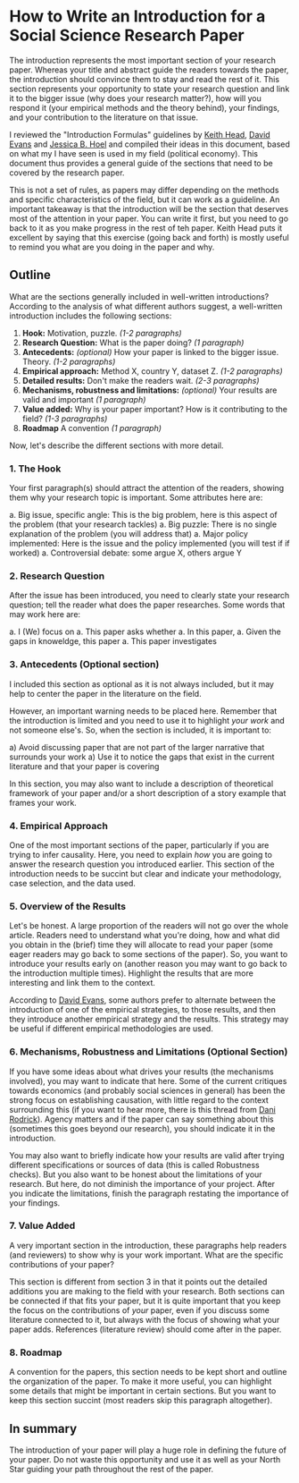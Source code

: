 
# How to Write an Introduction for a Social Science Research Paper

The introduction represents the most important section of your research paper. Whereas your title and abstract guide the readers towards the paper, the introduction should convince them to stay and read the rest of it. This section represents your opportunity to state your research question and link it to the bigger issue (why does your research matter?), how will you respond it (your empirical methods and the theory behind), your findings, and your contribution to the literature on that issue.

I reviewed the "Introduction Formulas" guidelines by  [Keith Head](http://blogs.ubc.ca/khead/research/research-advice/formula),  [David Evans](https://www.cgdev.org/blog/how-write-introduction-your-development-economics-paper) and  [Jessica B. Hoel](http://www.jessicabhoel.com/thesis-2015-16) and compiled their ideas in this document, based on what my I have seen is used in my field (political economy). This document thus provides a general guide of the sections that need to be covered by the research paper. 


This is not a set of rules, as papers may differ depending on the methods and specific characteristics of the field, but it can work as a guideline. An important takeaway is that the introduction will be the section that deserves most of the attention in your paper. You can write it first, but you need to go back to it as you make progress in the rest of teh paper. Keith Head puts it excellent by saying that this exercise (going back and forth) is mostly useful to remind you what are you doing in the paper and why. 


## Outline 


What are the sections generally included in well-written introductions? According to the analysis of what different authors suggest, a well-written introduction includes the following sections:

1. **Hook:** Motivation, puzzle. _(1-2 paragraphs)_
1. **Research Question:** What is the paper doing? _(1 paragraph)_
1. **Antecedents:** _(optional)_ How your paper is linked to the bigger issue. Theory. _(1-2 paragraphs)_
1. **Empirical approach:** Method X, country Y, dataset Z. _(1-2 paragraphs)_
1. **Detailed results:** Don't make the readers wait. _(2-3 paragraphs)_
1. **Mechanisms, robustness and limitations:** _(optional)_ Your results are valid and important _(1 paragraph)_
1. **Value added:** Why is your paper important? How is it contributing to the field? _(1-3 paragraphs)_
1. **Roadmap** A convention _(1 paragraph)_

Now, let's describe the different sections with more detail.



### 1. The Hook

Your first paragraph(s) should attract the attention of the readers, showing them why your research topic is important. Some attributes here are:

a. Big issue, specific angle: This is the big problem, here is this aspect of the problem (that your research tackles)
a. Big puzzle: There is no single explanation of the problem (you will address that)
a. Major policy implemented: Here is the issue and the policy implemented (you will test if if worked)
a. Controversial debate: some argue X, others argue Y

### 2. Research Question

After the issue has been introduced, you need to clearly state your research question; tell the reader what does the paper researches. Some words that may work here are:

a. I (We) focus on
a. This paper asks whether
a. In this paper,
a. Given the gaps in knoweldge, this paper 
a. This paper investigates

### 3. Antecedents (Optional section)

I included this section as optional as it is not always included, but it may help to center the paper in the literature on the field. 

However, an important warning needs to be placed here. Remember that the introduction is limited and you need to use it to highlight _your work_ and not someone else's. So, when the section is included, it is important to:

a) Avoid discussing paper that are not part of the larger narrative that surrounds your work
a) Use it to notice the gaps that exist in the current literature and that your paper is covering

In this section, you may also want to include a description of theoretical framework of your paper and/or a short description of a story example that frames your work.


### 4. Empirical Approach

One of the most important sections of the paper, particularly if you are trying to infer causality. Here, you need to explain _how_ you are going to answer the research question you introduced earlier. This section of the introduction needs to be succint but clear and indicate your methodology, case selection, and the data used. 

### 5. Overview of the Results

Let's be honest. A large proportion of the readers will not go over the whole article. Readers need to understand what you're doing, how and what did you obtain in the (brief) time they will allocate to read your paper (some eager readers may go back to some sections of the paper). So, you want to introduce your results early on (another reason you may want to go back to the introduction multiple times). Highlight the results that are more interesting and link them to the context.

According to [David Evans](https://www.cgdev.org/blog/how-write-introduction-your-development-economics-paper), some authors prefer to alternate between the introduction of one of the empirical strategies, to those results, and then they introduce another empirical strategy and the results. This strategy may be useful if different empirical methodologies are used.

### 6. Mechanisms, Robustness and Limitations (Optional Section)

If you have some ideas about what drives your results (the mechanisms involved), you may want to indicate that here. Some of the current critiques towards economics (and probably social sciences in general) has been the strong focus on establishing causation, with little regard to the context surrounding this (if you want to hear more, there is this thread from [Dani Rodrick](https://twitter.com/rodrikdani/status/1272838903108718593)). Agency matters and if the paper can say something about this (sometimes this goes beyond our research), you should indicate it in the introduction.

You may also want to briefly indicate how your results are valid after trying different specifications or sources of data (this is called Robustness checks). But you also want to be honest about the limitations of your research. But here, do not diminish the importance of your project. After you indicate the limitations, finish the paragraph restating the importance of your findings.

### 7. Value Added

A very important section in the introduction, these paragraphs help readers (and reviewers) to show why is your work important. What are the specific contributions of your paper? 

This section is different from section 3 in that it points out the detailed additions you are making to the field with your research. Both sections can be connected if that fits your paper, but it is quite important that you keep the focus on the contributions of _your_ paper, even if you discuss some literature connected to it, but always with the focus of showing what your paper adds. References (literature review) should come after in the paper.

### 8. Roadmap

A convention for the papers, this section needs to be kept short and outline the organization of the paper. To make it more useful, you can highlight some details that might be important in certain sections. But you want to keep this section succint (most readers skip this paragraph altogether).


## In summary

The introduction of your paper will play a huge role in defining the future of your paper. Do not waste this opportunity and use it as well as your North Star guiding your path throughout the rest of the paper. 
